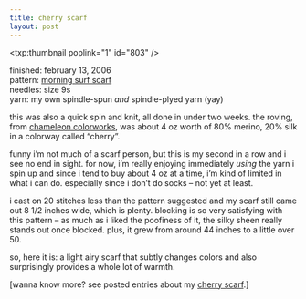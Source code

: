 ```yaml
---
title: cherry scarf
layout: post
---
```


<span class="pic"><txp:thumbnail poplink="1" id="803" /></span>

finished: february 13, 2006  
pattern: [morning surf scarf][1]  
needles: size 9s  
yarn: my own spindle-spun *and* spindle-plyed yarn (yay)

this was also a quick spin and knit, all done in under two weeks. the roving, from [chameleon colorworks][2], was about 4 oz worth of 80% merino, 20% silk in a colorway called &#8220;cherry&#8221;. 

funny i&#8217;m not much of a scarf person, but this is my second in a row and i see no end in sight. for now, i&#8217;m really enjoying immediately *using* the yarn i spin up and since i tend to buy about 4 oz at a time, i&#8217;m kind of limited in what i can do. especially since i don&#8217;t do socks &#8211; not yet at least.

i cast on 20 stitches less than the pattern suggested and my scarf still came out 8 1/2 inches wide, which is plenty. blocking is so very satisfying with this pattern &#8211; as much as i liked the poofiness of it, the silky sheen really stands out once blocked. plus, it grew from around 44 inches to a little over 50. 

so, here it is: a light airy scarf that subtly changes colors and also surprisingly provides a whole lot of warmth. 

[wanna know more? see posted entries about my [cherry scarf][3].]

 [1]: http://www.craftown.com/knitpat3.htm
 [2]: http://chameleoncolorworks.com/spinningfibers.htm
 [3]: http://mellowtrouble.net/journal/?c=cherry-scarf